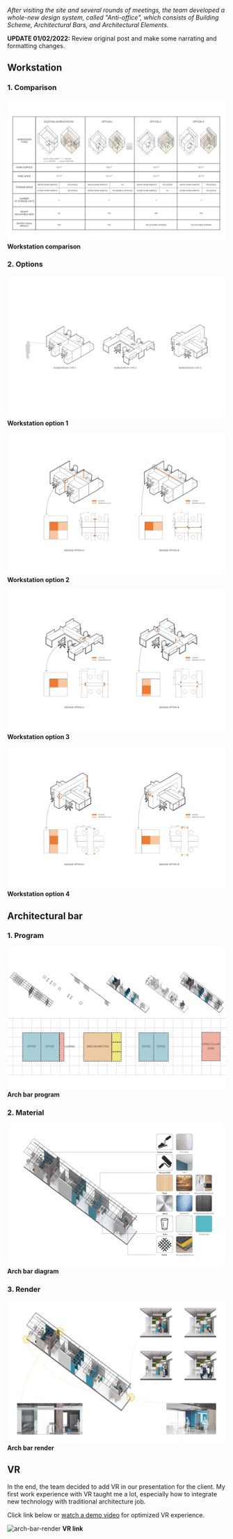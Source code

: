 _After visiting the site and several rounds of meetings, the team developed a whole-new design system, called "Anti-office", which consists of Building Scheme, Architectural Bars, and Architectural Elements._

**UPDATE 01/02/2022:** Review original post and make some narrating and formatting changes.

## Workstation

### 1. Comparison

![workstation-comparison](../assets/post/image/anti-office/workstation-comparison.webp)
**Workstation comparison**

### 2. Options

![workstation-option-1](../assets/post/image/anti-office/workstation-option-1.webp)
**Workstation option 1**

![workstation-option-2](../assets/post/image/anti-office/workstation-option-2.webp)
**Workstation option 2**

![workstation-option-3](../assets/post/image/anti-office/workstation-option-3.webp)
**Workstation option 3**

![workstation-option-4](../assets/post/image/anti-office/workstation-option-4.webp)
**Workstation option 4**

## Architectural bar

### 1. Program

![arch-bar-program](../assets/post/image/anti-office/arch-bar-program.webp)
**Arch bar program**

### 2. Material

![arch-bar-diagram](../assets/post/image/anti-office/arch-bar-diagram.webp)
**Arch bar diagram**

### 3. Render

![arch-bar-render](../assets/post/image/anti-office/arch-bar-render.webp)
**Arch bar render**

## VR

In the end, the team decided to add VR in our presentation for the client. My first work experience with VR taught me a lot, especially how to integrate new technology with traditional architecture job.

Click link below or [watch a demo video](https://youtu.be/arrmfWZeuec) for optimized VR experience.

![arch-bar-render](../assets/post/image/anti-office/VR-demo-thumbnail.png)
**VR link**
